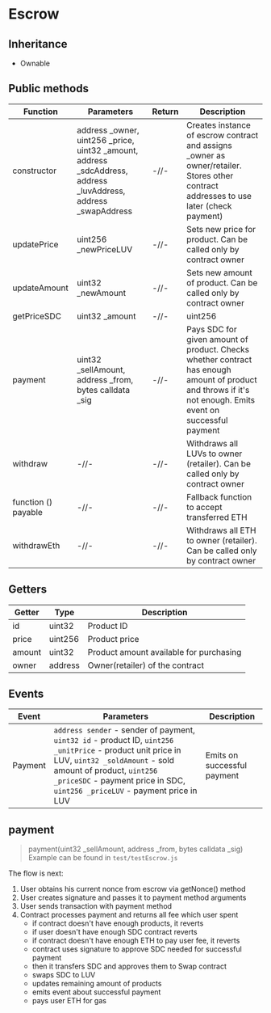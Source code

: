 # Escrow

## Inheritance

+ Ownable

## Public methods

|Function|Parameters|Return|Description|
|---|---|---|---|
|constructor|address _owner, uint256 _price, uint32 _amount, address _sdcAddress, address _luvAddress, address _swapAddress|-//-|Creates instance of escrow contract and assigns _owner as owner/retailer. Stores other contract addresses to use later (check payment)|
|updatePrice|uint256 _newPriceLUV|-//-|Sets new price for product. Can be called only by contract owner|
|updateAmount|uint32 _newAmount|-//-|Sets new amount of product. Can be called only by contract owner|
|getPriceSDC|uint32 _amount|-//-|uint256|Counts amount of SDC which is necessary to buy given amount of product|
|payment|uint32 _sellAmount, address _from, bytes calldata _sig|-//-|Pays SDC for given amount of product. Checks whether contract has enough amount of product and throws if it's not enough. Emits event on successful payment|
|withdraw|-//-|-//-|Withdraws all LUVs to owner (retailer). Can be called only by contract owner|
|function () payable|-//-|-//-|Fallback function to accept transferred ETH|
|withdrawEth|-//-|-//-|Withdraws all ETH to owner (retailer). Can be called only by contract owner|

## Getters

|Getter|Type|Description|
|---|---|---|
|id|uint32|Product ID|
|price|uint256|Product price|
|amount|uint32|Product amount available for purchasing|
|owner|address|Owner(retailer) of the contract|

## Events

|Event|Parameters|Description|
|---|---|---|
|Payment|`address sender` - sender of payment, `uint32 id` - product ID, `uint256 _unitPrice` - product unit price in LUV, `uint32 _soldAmount` - sold amount of product, `uint256 _priceSDC` - payment price in SDC, `uint256 _priceLUV` - payment price in LUV|Emits on successful payment|

## payment

> payment(uint32 _sellAmount, address _from, bytes calldata _sig)
> Example can be found in `test/testEscrow.js`

The flow is next:

1. User obtains his current nonce from escrow via getNonce() method
2. User creates signature and passes it to payment method arguments
3. User sends transaction with payment method
4. Contract processes payment and returns all fee which user spent
    + if contract doesn't have enough products, it reverts
    + if user doesn't have enough SDC contract reverts
    + if contract doesn't have enough ETH to pay user fee, it reverts
    + contract uses signature to approve SDC needed for successful payment
    + then it transfers SDC and approves them to Swap contract
    + swaps SDC to LUV
    + updates remaining amount of products
    + emits event about successful payment
    + pays user ETH for gas
